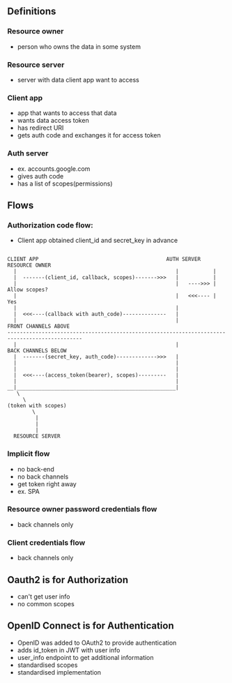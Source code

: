 ## Definitions

### Resource owner

* person who owns the data in some system

### Resource server

* server with data client app want to access

### Client app

* app that wants to access that data
* wants data access token
* has redirect URI
* gets auth code and exchanges it for access token

### Auth server

* ex. accounts.google.com
* gives auth code
* has a list of scopes(permissions)

## Flows

### Authorization code flow:

* Client app obtained client_id and secret_key in advance

```

CLIENT APP                                         AUTH SERVER    RESOURCE OWNER
  |                                                   |           |
  |  -------(client_id, callback, scopes)------->>>   |           |
  |                                                   |   ---->>> | Allow scopes?
  |                                                   |   <<<---- | Yes
  |                                                   |           
  |  <<<----(callback with auth_code)--------------   |
  |                                                   |                FRONT CHANNELS ABOVE
----------------------------------------------------------------------------------------------  
  |                                                   |                BACK CHANNELS BELOW 
  |  -------(secret_key, auth_code)------------->>>   |                                                    
  |                                                   |      
  |                                                   |      
  |  <<<----(access_token(bearer), scopes)---------   |
  |                                                   |
__|___________________________________________________|
   \
     \
(token with scopes)
        \  
         |
         |
         |
  RESOURCE SERVER

```


### Implicit flow

* no back-end
* no back channels
* get token right away
* ex. SPA

### Resource owner password credentials flow

* back channels only

### Client credentials flow

* back channels only

## Oauth2 is for Authorization

* can't get user info
* no common scopes

## OpenID Connect is for Authentication

* OpenID was added to OAuth2 to provide authentication
* adds id_token in JWT with user info
* user_info endpoint to get additional information
* standardised scopes
* standardised implementation



